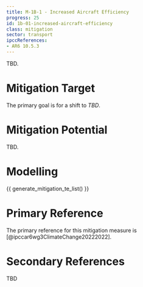 ```yaml
---
title: M-1B-1 - Increased Aircraft Efficiency
progress: 25
id: 1b-01-increased-aircraft-efficiency
class: mitigation
sector: transport
ipccReferences: 
- AR6 10.5.3
---
```


TBD.

# Mitigation Target

The primary goal is for a shift to *TBD*.

# Mitigation Potential

TBD.

# Modelling

{{ generate_mitigation_te_list() }}


# Primary Reference

The primary reference for this mitigation measure is [@ipccar6wg3ClimateChange20222022].

# Secondary References

TBD

